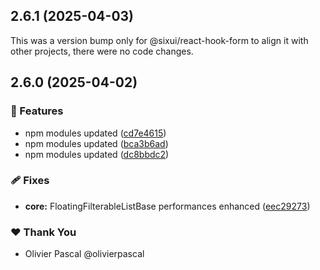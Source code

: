 ## 2.6.1 (2025-04-03)

This was a version bump only for @sixui/react-hook-form to align it with other projects, there were no code changes.

## 2.6.0 (2025-04-02)

### 🚀 Features

- npm modules updated ([cd7e4615](https://github.com/sixui/sixui/commit/cd7e4615))
- npm modules updated ([bca3b6ad](https://github.com/sixui/sixui/commit/bca3b6ad))
- npm modules updated ([dc8bbdc2](https://github.com/sixui/sixui/commit/dc8bbdc2))

### 🩹 Fixes

- **core:** FloatingFilterableListBase performances enhanced ([eec29273](https://github.com/sixui/sixui/commit/eec29273))

### ❤️ Thank You

- Olivier Pascal @olivierpascal